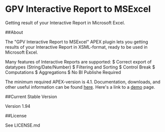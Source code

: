GPV Interactive Report to MSExcel
=================================

Getting result of your Interactive Report in Microsoft Excel. 

##About

The "GPV Interactive Report to MSExcel" APEX plugin lets you getting results of your Interactive Report in XSML-format, ready to be used in Microsoft Excel.

Many features of Interactive Reports are supported:
 $  Correct export of datatypes (String/Date/Number)
 $  Filtering and Sorting
 $  Control Break
 $  Computations
 $  Aggregations
 $  No BI Publishe Required

The minimum required APEX-version is 4.1.
Documentation, downloads, and other useful information can be found [here](http://glebovpavel.github.io/page_IR_TO_XSLX/).
Here's a link to a [demo](https://apex.oracle.com/pls/apex/f?p=56154:1) page.

##Current Stable Version

Version 1.94

##License

See LICENSE.md
